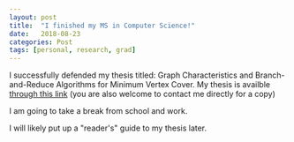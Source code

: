 ```yaml
---
layout: post
title:  "I finished my MS in Computer Science!"
date:   2018-08-23 
categories: Post 
tags: [personal, research, grad]
---
```

I successfully defended my thesis titled: Graph Characteristics and Branch-and-Reduce Algorithms for Minimum Vertex Cover.
My thesis is availble [through this link](http://www.lib.ncsu.edu/resolver/1840.20/35501) (you are also welcome to contact me directly for a copy)

I am going to take a break from school and work.

I will likely put up a "reader's" guide to my thesis later.
